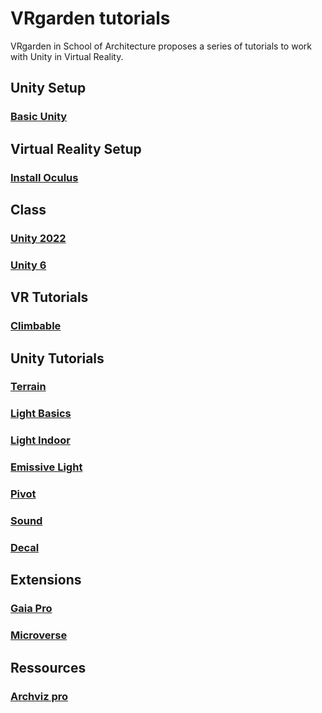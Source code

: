 # VRgarden tutorials

VRgarden in School of Architecture proposes a series of tutorials to work with Unity in Virtual Reality. 


## Unity Setup
### [Basic Unity](VRgarden_basics.md)

## Virtual Reality Setup
### [Install Oculus](VRgarden_oculus.md)

## Class
### [Unity 2022](VRgarden_unity2022.md)
### [Unity 6](VRgarden_unity6.md)

## VR Tutorials
### [Climbable](VRgarden_climbable.md)

## Unity Tutorials
### [Terrain](VRgarden_terrain.md)
### [Light Basics](VRgarden_light.md)
### [Light Indoor](VRgarden_indoor.md)
### [Emissive Light](VRgarden_monkey.md)
### [Pivot](VRgarden_pivot.md)
### [Sound](VRgarden_sound.md)
### [Decal](VRgarden_decal.md)


## Extensions
### [Gaia Pro](VRgarden_gaiapro.md)
### [Microverse](VRgarden_microverse.md)


## Ressources
### [Archviz pro](VRgarden_archvizPro.md)
